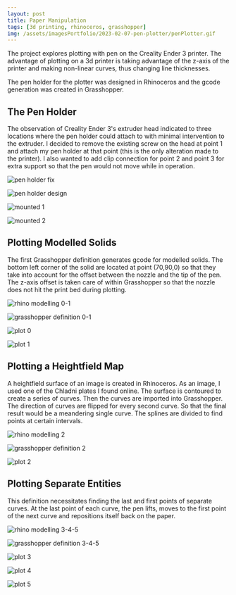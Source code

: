 ```yaml
---
layout: post
title: Paper Manipulation
tags: [3d printing, rhinoceros, grasshopper]
img: /assets/imagesPortfolio/2023-02-07-pen-plotter/penPlotter.gif
---
```


The project explores plotting with pen on the Creality Ender 3 printer. The advantage of plotting on a 3d printer is taking advantage of the z-axis of the printer and making non-linear curves, thus changing line thicknesses.

The pen holder for the plotter was designed in Rhinoceros and the gcode generation was created in Grasshopper.

## The Pen Holder

The observation of Creality Ender 3's extruder head indicated to three locations where the pen holder could attach to with minimal intervention to the extruder. I decided to remove the existing screw on the head at point 1 and attach my pen holder at that point (this is the only alteration made to the printer). I also wanted to add clip connection for point 2 and point 3 for extra support so that the pen would not move while in operation.

![pen holder fix](/assets/imagesPortfolio/2023-02-07-pen-plotter/penHolderLoc.jpg)

![pen holder design](/assets/imagesPortfolio/2023-02-07-pen-plotter/renders.jpg)

![mounted 1](/assets/imagesPortfolio/2023-02-07-pen-plotter/IMG_0874.JPG)

![mounted 2](/assets/imagesPortfolio/2023-02-07-pen-plotter/IMG_0876.JPG)

## Plotting Modelled Solids

The first Grasshopper definition generates gcode for modelled solids. The bottom left corner of the solid are located at point (70,90,0) so that they take into account for the offset between the nozzle and the tip of the pen. The z-axis offset is taken care of within Grasshopper so that the nozzle does not hit the print bed during plotting. 

![rhino modelling 0-1](/assets/imagesPortfolio/2023-02-07-pen-plotter/dwgplots-0-1.jpg)

![grasshopper definition 0-1](/assets/imagesPortfolio/2023-02-07-pen-plotter/grasshopper-0-1.jpg)

![plot 0](/assets/imagesPortfolio/2023-02-07-pen-plotter/plots0.jpg)

![plot 1](/assets/imagesPortfolio/2023-02-07-pen-plotter/plots1.jpg)

## Plotting a Heightfield Map

A heightfield surface of an image is created in Rhinoceros. As an image, I used one of the Chladni plates I found online. The surface is contoured to create a series of curves. Then the curves are imported into Grasshopper. The direction of curves are flipped for every second curve. So that the final result would be a meandering single curve. The splines are divided to find points at certain intervals.

![rhino modelling 2](/assets/imagesPortfolio/2023-02-07-pen-plotter/dwgplots-2.jpg)

![grasshopper definition 2](/assets/imagesPortfolio/2023-02-07-pen-plotter/grasshopper-2.jpg)

![plot 2](/assets/imagesPortfolio/2023-02-07-pen-plotter/plots2.jpg)

## Plotting Separate Entities

This definition necessitates finding the last and first points of separate curves. At the last point of each curve, the pen lifts, moves to the first point of the next curve and repositions itself back on the paper.

![rhino modelling 3-4-5](/assets/imagesPortfolio/2023-02-07-pen-plotter/dwgplots-3-4-5.jpg)

![grasshopper definition 3-4-5](/assets/imagesPortfolio/2023-02-07-pen-plotter/grasshopper-3-4-5.jpg)

![plot 3](/assets/imagesPortfolio/2023-02-07-pen-plotter/plots3.jpg)

![plot 4](/assets/imagesPortfolio/2023-02-07-pen-plotter/plots4.jpg)

![plot 5](/assets/imagesPortfolio/2023-02-07-pen-plotter/plots5.jpg)